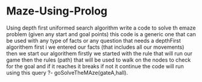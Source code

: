 # Maze-Using-Prolog
Using depth first uniformed search algorithm write a code to solve th emaze problem (given any start and goal points)
this code is a generic one that can be used with any type of facts or any question that needs a depthFirst algorithem
first i we entered our facts (that includes all our movements)
then we start our algorithem firstly we started with the rule that will run our game 
then the rules (path) that will be used to walk on the nodes to check for the goal and if it reaches it breaks if not it continue
the code will run using this query ?- goSolveTheMAze(gateA,hall).
